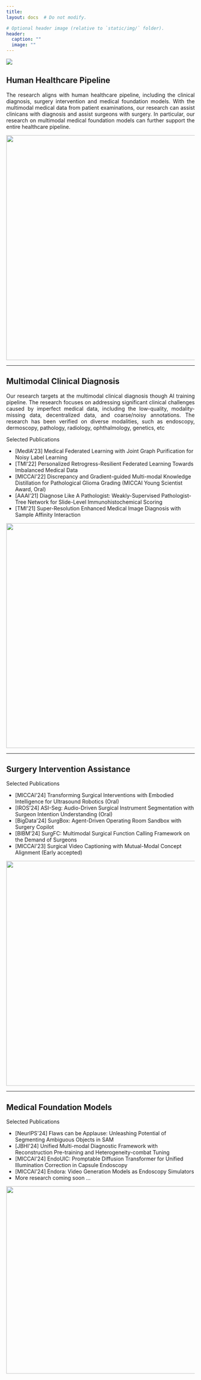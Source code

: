 ```yaml
---
title:
layout: docs  # Do not modify.

# Optional header image (relative to `static/img/` folder).
header:
  caption: ""
  image: ""
---
```

<img border="0" src="headers.jpg">



<h2><b>Human Healthcare Pipeline</b></h2>
<p style="text-align:justify;text-justify:inter-ideograph;">
The research aligns with human healthcare pipeline, including the clinical diagnosis, surgery intervention and medical foundation models. With the multimodal medical data from patient examinations, our research can assist clinicans with diagnosis and assist surgeons with surgery. In particular, our research on multimodal medical foundation models can further support the entire healthcare pipeline.
</p>
<img border="0" src="research-1-pipeline.jpg" width="1200" height="600">
<hr />

<h2><b>Multimodal Clinical Diagnosis</b></h2>
<p style="text-align:justify;text-justify:inter-ideograph;">
Our research targets at the multimodal clinical diagnosis though AI training pipeline. The research focuses on addressing significant clinical challenges caused by imperfect medical data, including the low-quality, modality-missing data, decentralized data, and coarse/noisy annotations. The research has been verified on diverse modalities, such as endoscopy, dermoscopy, pathology, radiology, ophthalmology, genetics, etc
</p>
Selected Publications
<ul>
<li>[MedIA'23] Medical Federated Learning with Joint Graph Purification for Noisy Label Learning</li>
<li>[TMI'22] Personalized Retrogress-Resilient Federated Learning Towards Imbalanced Medical Data</li>
<li>[MICCAI'22] Discrepancy and Gradient-guided Multi-modal Knowledge Distillation for Pathological Glioma Grading (MICCAI Young Scientist Award, Oral)</li>
<li>[AAAI'21] Diagnose Like A Pathologist: Weakly-Supervised Pathologist-Tree Network for Slide-Level Immunohistochemical Scoring</li>
<li>[TMI'21] Super-Resolution Enhanced Medical Image Diagnosis with Sample Affinity Interaction</li>
</ul>
<img border="0" src="research-2-diagnosis.jpg" width="1200" height="600">
<hr />

<h2><b>Surgery Intervention Assistance</b></h2>
<p style="text-align:justify;text-justify:inter-ideograph;">
</p>
Selected Publications
<ul>
<li>[MICCAI'24] Transforming Surgical Interventions with Embodied Intelligence for Ultrasound Robotics (Oral)</li>
<li>[IROS'24] ASI-Seg: Audio-Driven Surgical Instrument Segmentation with Surgeon Intention Understanding (Oral)</li>
<li>[BigData'24] SurgBox: Agent-Driven Operating Room Sandbox with Surgery Copilot</li>
<li>[BIBM'24] SurgFC: Multimodal Surgical Function Calling Framework on the Demand of Surgeons</li>
<li>[MICCAI'23] Surgical Video Captioning with Mutual-Modal Concept Alignment (Early accepted)</li>
</ul>
<img border="0" src="research-3-surgery.jpg" width="1200" height="600">
<hr />


<h2><b>Medical Foundation Models</b></h2>
<p style="text-align:justify;text-justify:inter-ideograph;">
</p>
Selected Publications
<ul>
<li>[NeurIPS'24] Flaws can be Applause: Unleashing Potential of Segmenting Ambiguous Objects in SAM</li>
<li>[JBHI'24] Unified Multi-modal Diagnostic Framework with Reconstruction Pre-training and Heterogeneity-combat Tuning</li>
<li>[MICCAI'24] EndoUIC: Promptable Diffusion Transformer for Unified Illumination Correction in Capsule Endoscopy</li>
<li>[MICCAI'24] Endora: Video Generation Models as Endoscopy Simulators</li>
<li>More research coming soon ...</li>
</ul>
<img border="0" src="research-4-foundation.jpg" width="1000" height="500">





              
